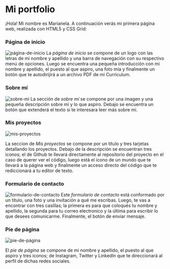 # Mi portfolio
¡Hola! Mi nombre es Marianela. A continuación verás mi primera página web, realizada con HTML5 y CSS Grid:

### Página de inicio
![página-de-inicio](https://imgur.com/zkmW71D.jpg "página-de-inicio")
La *página de inicio* se compone de un logo con las letras de mi nombre y apellido y una barra de navegación con su respectivo menú de opciones. 
Luego se encuentra una pequeña introducción con mi nombre y apellido, el puesto al que aspiro, una foto mía y finalmente un botón que te autodirijirá a un archivo PDF de mi Curriculum.

### Sobre mí
![sobre-mi](https://imgur.com/xwUVhJp.jpg "sobre-mi")
La sección de *sobre mí*  se compone por una imagen y una pequeña descripción sobre mí y lo que aspiro. Debajo se encuentra un botón que extenderá el texto si te interesara leer más sobre mí.

### Mis proyectos
![mis-proyectos](https://imgur.com/AT4Acg9.jpg "mis-proyectos")

La  seccion de *Mis proyectos* se compone por un título y tres tarjetas detallando los proyectos. 
Debajo de la descripción se encuentran tres iconos; el de Github te llevará directamente al repositorio del proyecto en el caso de querer ver el código, luego está el icono de un mundo que te llevará a la página web y finalmente un acceso directo del código que te rediccionará a tu editor de texto.

### Formulario de contacto
![formulario-de-contacto](https://imgur.com/j6VXHUR.jpg "formulario-de-contacto")
Este *formulario de contacto* está conformado por un título, una foto y una invitación a qué me escribas.
Luego, te vas a encontrar con tres casillas; la primera es para que coloqués tu nombre y apellido, la segunda para tu correo electronico y la última para escribir lo que desees comunicarme.
Finalmente, el botón de enviar mensaje.

### Píe de página
![pie-de-página](https://imgur.com/NgXYbgQ.jpg "pie-de-página")

El *pie de página* se compone de mi nombre y apellido, el puesto al que aspiro y tres iconos; de Instagram, Twitter y Linkedln que te direccionará al perfil de dichas redes sociales.

